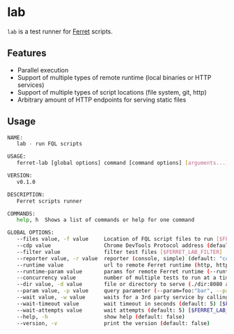 # lab
``lab`` is a test runner for [Ferret](https://www.github.com/MontFerret/ferret) scripts.

## Features
- Parallel execution
- Support of multiple types of remote runtime (local binaries or HTTP services)
- Support of multiple types of script locations (file system, git, http)
- Arbitrary amount of HTTP endpoints for serving static files

## Usage

```bash
NAME:
   lab - run FQL scripts

USAGE:
   ferret-lab [global options] command [command options] [arguments...]

VERSION:
   v0.1.0

DESCRIPTION:
   Ferret scripts runner

COMMANDS:
   help, h  Shows a list of commands or help for one command

GLOBAL OPTIONS:
   --files value, -f value     Location of FQL script files to run [$FERRET_LAB_FILES]
   --cdp value                 Chrome DevTools Protocol address (default: "http://127.0.0.1:9222") [$FERRET_LAB_CDP]
   --filter value              filter test files [$FERRET_LAB_FILTER]
   --reporter value, -r value  reporter (console, simple) (default: "console") [$FERRET_LAB_REPORTER]
   --runtime value             url to remote Ferret runtime (http, https or bin) [$FERRET_LAB_RUNTIME]
   --runtime-param value       params for remote Ferret runtime (--runtime-param=headers:{"KeyId": "abcd"} --runtime-param=path:"/ferret" }) [$FERRET_LAB_RUNTIME_PARAM]
   --concurrency value         number of multiple tests to run at a time (default: 24) [$FERRET_LAB_CONCURRENCY]
   --dir value, -d value       file or directory to serve (./dir:8080 as default or ./dir:8080@name as named) [$FERRET_LAB_DIR]
   --param value, -p value     query parameter (--param=foo:"bar", --param=id:1) [$FERRET_LAB_PARAM]
   --wait value, -w value      waits for a 3rd party service by calling its endpoint (--wait http://127.0.0.1:9222/json/version) [$FERRET_LAB_WAIT]
   --wait-timeout value        wait timeout in seconds (default: 5) [$FERRET_LAB_WAIT_TIMEOUT]
   --wait-attempts value       wait attempts (default: 5) [$FERRET_LAB_WAIT_TRY]
   --help, -h                  show help (default: false)
   --version, -v               print the version (default: false)

```
